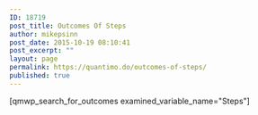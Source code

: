 ```yaml
---
ID: 18719
post_title: Outcomes Of Steps
author: mikepsinn
post_date: 2015-10-19 08:10:41
post_excerpt: ""
layout: page
permalink: https://quantimo.do/outcomes-of-steps/
published: true
---
```

[qmwp_search_for_outcomes examined_variable_name="Steps"]